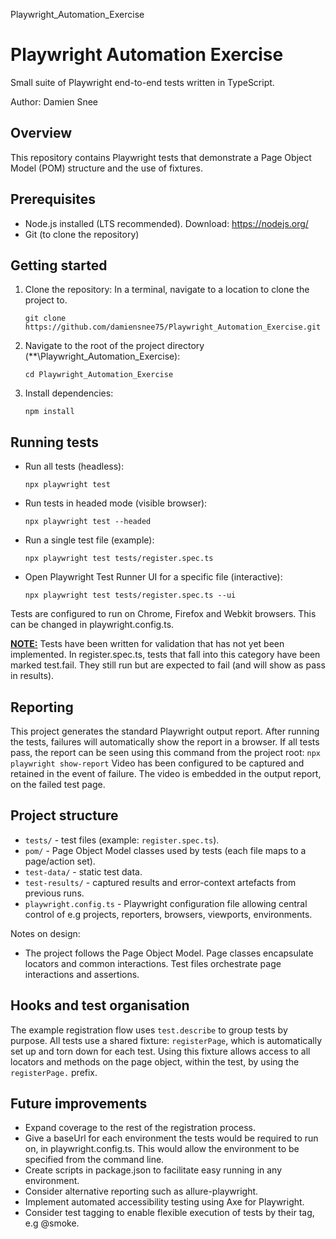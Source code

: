 Playwright_Automation_Exercise
# Playwright Automation Exercise

Small suite of Playwright end-to-end tests written in TypeScript.

Author: Damien Snee

## Overview

This repository contains Playwright tests that demonstrate a Page Object Model (POM) structure and the use of fixtures. 

## Prerequisites

- Node.js installed (LTS recommended). Download: https://nodejs.org/
- Git (to clone the repository)

## Getting started

1. Clone the repository:
In a terminal, navigate to a location to clone the project to.

	 `git clone https://github.com/damiensnee75/Playwright_Automation_Exercise.git`
2. Navigate to the root of the project directory (**\Playwright_Automation_Exercise):

	`cd Playwright_Automation_Exercise`

3. Install dependencies:

	`npm install`

## Running tests

- Run all tests (headless):

	`npx playwright test`

- Run tests in headed mode (visible browser):

	`npx playwright test --headed`

- Run a single test file (example):

	`npx playwright test tests/register.spec.ts`

- Open Playwright Test Runner UI for a specific file (interactive):

	`npx playwright test tests/register.spec.ts --ui`

Tests are configured to run on Chrome, Firefox and Webkit browsers. This can be changed in playwright.config.ts.

<ins>**NOTE:**</ins> Tests have been written for validation that has not yet been implemented. In register.spec.ts, tests that fall into this category have been marked test.fail. They still run but are expected to fail (and will show as pass in results).

## Reporting

This project generates the standard Playwright output report. After running the tests, failures will automatically show the report in a browser. If all tests pass, the report can be seen using this command from the project root: 
`npx playwright show-report`
Video has been configured to be captured and retained in the event of failure. The video is embedded in the output report, on the failed test page.

## Project structure

- `tests/` - test files (example: `register.spec.ts`).
- `pom/` - Page Object Model classes used by tests (each file maps to a page/action set).
- `test-data/` - static test data.
- `test-results/` - captured results and error-context artefacts from previous runs.
- `playwright.config.ts` - Playwright configuration file allowing central control of e.g projects, reporters, browsers, viewports, environments.

Notes on design:
- The project follows the Page Object Model. Page classes encapsulate locators and common interactions. Test files orchestrate page interactions and assertions.

## Hooks and test organisation

The example registration flow uses `test.describe` to group tests by purpose. All tests use a shared fixture: `registerPage`, which is automatically set up and torn down for each test. Using this fixture allows access to all locators and methods on the page object, within the test, by using the `registerPage.` prefix.

## Future improvements

- Expand coverage to the rest of the registration process.
- Give a baseUrl for each environment the tests would be required to run on, in playwright.config.ts. This would allow the environment to be specified from the command line.
- Create scripts in package.json to facilitate easy running in any environment.
- Consider alternative reporting such as allure-playwright.
- Implement automated accessibility testing using Axe for Playwright.
- Consider test tagging to enable flexible execution of tests by their tag, e.g @smoke.

